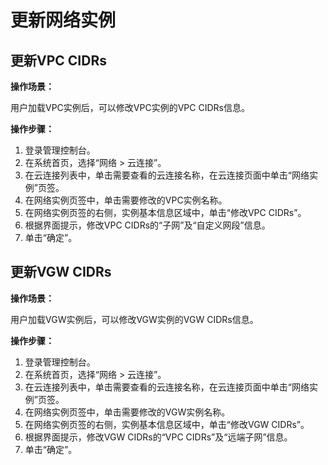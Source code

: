 # 更新网络实例<a name="cc_03_0202"></a>

## 更新VPC CIDRs<a name="section1551115510368"></a>

**操作场景：**

用户加载VPC实例后，可以修改VPC实例的VPC CIDRs信息。

**操作步骤：**

1.  登录管理控制台。
2.  在系统首页，选择“网络 \> 云连接”。
3.  在云连接列表中，单击需要查看的云连接名称，在云连接页面中单击“网络实例”页签。
4.  在网络实例页签中，单击需要修改的VPC实例名称。
5.  在网络实例页签的右侧，实例基本信息区域中，单击“修改VPC CIDRs”。
6.  根据界面提示，修改VPC CIDRs的“子网”及“自定义网段”信息。
7.  单击“确定”。

## 更新VGW CIDRs<a name="section12638157361"></a>

**操作场景：**

用户加载VGW实例后，可以修改VGW实例的VGW CIDRs信息。

**操作步骤：**

1.  登录管理控制台。
2.  在系统首页，选择“网络 \> 云连接”。
3.  在云连接列表中，单击需要查看的云连接名称，在云连接页面中单击“网络实例”页签。
4.  在网络实例页签中，单击需要修改的VGW实例名称。
5.  在网络实例页签的右侧，实例基本信息区域中，单击“修改VGW CIDRs”。
6.  根据界面提示，修改VGW CIDRs的“VPC CIDRs”及“远端子网”信息。
7.  单击“确定”。

